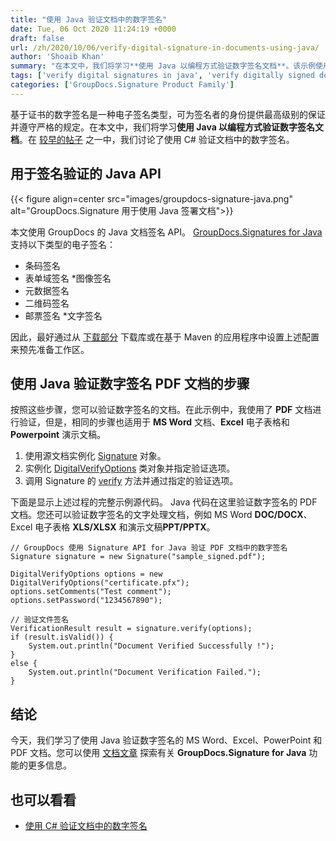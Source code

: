 ```yaml
---
title: "使用 Java 验证文档中的数字签名"
date: Tue, 06 Oct 2020 11:24:19 +0000
draft: false
url: /zh/2020/10/06/verify-digital-signature-in-documents-using-java/
author: 'Shoaib Khan'
summary: "在本文中，我们将学习**使用 Java 以编程方式验证数字签名文档**。该示例使用 PDF 文档进行验证，但是，您也可以对 MS Word **DOC/DOCX**、Excel 电子表格 **XLS/XLSX** 和演示文稿**PPT/PPTX 等数字签名的文字处理文档进行验证**。"
tags: ['verify digital signatures in java', 'verify digitally signed documents in java']
categories: ['GroupDocs.Signature Product Family']
---
```


基于证书的数字签名是一种电子签名类型，可为签名者的身份提供最高级别的保证并遵守严格的规定。在本文中，我们将学习**使用 Java 以编程方式验证数字签名文档**。在 [较早的帖子][1] 之一中，我们讨论了使用 C# 验证文档中的数字签名。

## 用于签名验证的 Java API



{{< figure align=center src="images/groupdocs-signature-java.png" alt="GroupDocs.Signature 用于使用 Java 签署文档">}}


本文使用 GroupDocs 的 Java 文档签名 API。 [GroupDocs.Signatures for Java][2] 支持以下类型的电子签名：

* 条码签名
* 表单域签名
*图像签名
* 元数据签名
* 二维码签名
* 邮票签名
*文字签名

因此，最好通过从 [下载部分][3] 下载库或在基于 Maven 的应用程序中设置上述配置来预先准备工作区。

## 使用 Java 验证数字签名 PDF 文档的步骤

按照这些步骤，您可以验证数字签名的文档。在此示例中，我使用了 **PDF** 文档进行验证，但是，相同的步骤也适用于 **MS Word** 文档、**Excel** 电子表格和 **Powerpoint** 演示文稿。

1. 使用源文档实例化 [Signature][4] 对象。
2. 实例化 [DigitalVerifyOptions][5] 类对象并指定验证选项。
3. 调用 Signature 的 [verify][6] 方法并通过指定的验证选项。

下面是显示上述过程的完整示例源代码。 Java 代码在这里验证数字签名的 PDF 文档。您还可以验证数字签名的文字处理文档，例如 MS Word **DOC/DOCX**、Excel 电子表格 **XLS/XLSX** 和演示文稿**PPT/PPTX**。

```
// GroupDocs 使用 Signature API for Java 验证 PDF 文档中的数字签名
Signature signature = new Signature("sample_signed.pdf");

DigitalVerifyOptions options = new DigitalVerifyOptions("certificate.pfx");
options.setComments("Test comment");
options.setPassword("1234567890");

// 验证文件签名
VerificationResult result = signature.verify(options);
if (result.isValid()) {
    System.out.println("Document Verified Successfully !");
}
else {
    System.out.println("Document Verification Failed.");
}
```

## 结论

今天，我们学习了使用 Java 验证数字签名的 MS Word、Excel、PowerPoint 和 PDF 文档。您可以使用 [文档文章][7] 探索有关 **GroupDocs.Signature for Java** 功能的更多信息。

## 也可以看看

* [使用 C# 验证文档中的数字签名][8]







[1]: https://blog.groupdocs.com/2019/09/25/verify-digital-signature-in-documents-using-csharp/
[2]: https://products.groupdocs.com/signature/java
[3]: https://downloads.groupdocs.com/signature/java
[4]: https://apireference.groupdocs.com/signature/java/com.groupdocs.signature/Signature
[5]: https://apireference.groupdocs.com/signature/java/com.groupdocs.signature.options.verify/DigitalVerifyOptions
[6]: https://apireference.groupdocs.com/signature/java/com.groupdocs.signature/Signature#verify(com.groupdocs.signature.options.verify.VerifyOptions)
[7]: https://docs.groupdocs.com/signature/java
[8]: https://blog.groupdocs.com/2019/09/25/verify-digital-signature-in-documents-using-csharp/


